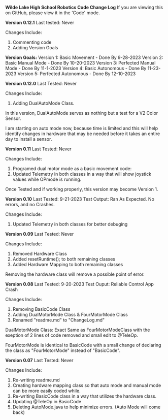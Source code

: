 **Wilde Lake High School Robotics Code Change Log**
If you are viewing this on GitHub, please view it in the 'Code' mode.

**Version 0.12.1**
Last tested: Never

Changes Include:
1. Commenting code
2. Adding Version Goals


**Version Goals:**
Version 1: Basic Movement - Done By 9-28-2023
Version 2: Basic Manual Mode - Done By 10-20-2023
Version 3: Perfected Manual Mode - Done By 11-1-2023
Version 4: Basic Autonomous - Done By 11-23-2023
Version 5: Perfected Autonomous  - Done By 12-10-2023

**Version 0.12.0**
Last Tested: Never

Changes Include:
1. Adding DualAutoMode Class.

In this version, DualAutoMode serves as nothing but a test for a V2 Color Sensor.

I am starting on auto mode now, because time is limited and this will help identify changes in hardware that
may be needed before it takes an entire day to install a sensor.

**Version 0.11**
Last Tested: Never

Changes Include:
1. Programed dual motor mode as a basic movement code:
2. Updated Telemetry in both classes in a way that will show
joystick values while OPmode is running.

Once Tested and if working properly, this version may become Version 1.

**Version 0.10**
Last Tested: 9-21-2023
Test Output: Ran As Expected. No errors, and no Crashes.

Changes Include:
1. Updated Telemetry in both classes for better debuging

**Version 0.09**
Last Tested: Never

Changes Include:
1. Removed Hardware Class
2. Added resetRuntime(); to both remaining classes
3. Added Hardware Mapping to both remaining classes

Removing the hardware class will remove a possible point of error.

**Version 0.08**
Last Tested: 9-20-2023
Test Ouput: Reliable Control App Crash

Changes Include:
1. Removing BasicCode Class
2. Adding DualMotorMode Class & FourMotorMode Class
3. Renamed "readme.md" to "ChangeLog.md"

DualMotorMode Class: Exact Same as FourMotorModeClass with the exeption of 2 lines of code removed
and small edit to @TeleOp.

FourMotorMode is identical to BasicCode with a small change of declaring the class as
"FourMotorMode" instead of "BasicCode".

**Version 0.07**
Last Tested: Never

Changes Include:
1. Re-writing readme.md
2. Creating hardware mapping class so that auto mode and manual mode can be more easily coded while.
3. Re-writing BasicCode class in a way that utilizes the hardware class.
4. Updating @TeleOp in BasicCode
5. Deleting AutoMode.java to help minimize errors. (Auto Mode will come back)
